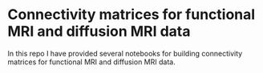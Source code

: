# Connectivity matrices  for functional MRI and diffusion MRI data
In this repo I have provided several notebooks for building connectivity matrices  for functional MRI and diffusion MRI data.


